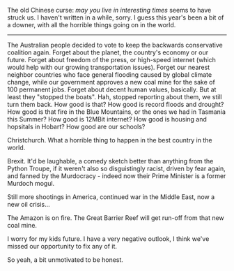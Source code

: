 <!--
.. title: Interesting Times
.. slug: interesting-times
.. date: 2019-09-06 23:01:08 UTC+10:00
.. tags: rant
.. category: life
.. link: 
.. description: small summary of how life is at the moment
.. type: text
-->

The old Chinese curse: *may you live in interesting times* seems to have struck
us. I haven't written in a while, sorry. I guess this year's been a bit of a
downer, with all the horrible things going on in the world.

<!-- TEASER_END -->
----

The Australian people decided to vote to keep the backwards conservative
coalition again. Forget about the planet, the country's economy or our future.
Forget about freedom of the press, or high-speed internet (which would help with
our growing transportation issues).  Forget our nearest neighbor countries who
face general flooding caused by global climate change, while our government
approves a new coal mine for the sake of 100 permanent jobs.  Forget about
decent human values, basically. But at least they "stopped the boats". Hah,
stopped reporting about them, we still turn them back. How good is that?  How
good is record floods and drought? How good is that fire in the Blue Mountains,
or the ones we had in Tasmania this Summer? How good is 12MBit internet? How
good is housing and hopsitals in Hobart? How good are our schools?

Christchurch.  What a horrible thing to happen in the best country in the world.

Brexit.  It'd be laughable, a comedy sketch better than anything from the Python
Troupe, if it weren't also so disguistingly racist, driven by fear again, and
fanned by the Murdocracy - indeed now their Prime Minister is a former Murdoch
mogul.

Still more shootings in America, continued war in the Middle East, now a new oil
crisis...

The Amazon is on fire.  The Great Barrier Reef will get run-off from that new
coal mine.

I worry for my kids future. I have a very negative outlook, I think we've missed
our opportunity to fix any of it.

So yeah, a bit unmotivated to be honest.